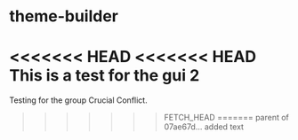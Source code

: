 theme-builder
=============
<<<<<<< HEAD
<<<<<<< HEAD
This is a test for the gui 2
=======
Testing for the group Crucial Conflict.
>>>>>>> FETCH_HEAD
=======
>>>>>>> parent of 07ae67d... added text
